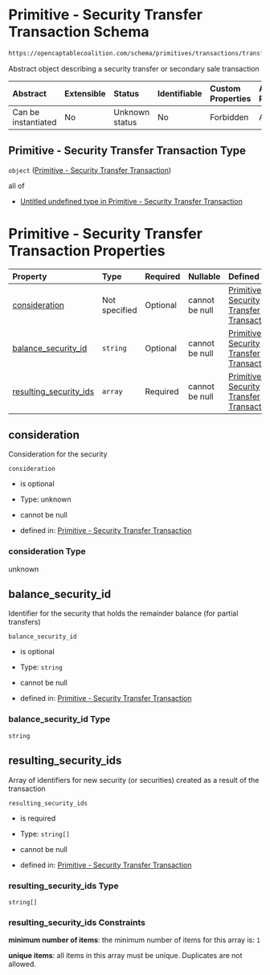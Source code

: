# Primitive - Security Transfer Transaction Schema

```txt
https://opencaptablecoalition.com/schema/primitives/transactions/transfer/base_transfer
```

Abstract object describing a security transfer or secondary sale transaction

| Abstract            | Extensible | Status         | Identifiable | Custom Properties | Additional Properties | Access Restrictions | Defined In                                                                                                                |
| :------------------ | :--------- | :------------- | :----------- | :---------------- | :-------------------- | :------------------ | :------------------------------------------------------------------------------------------------------------------------ |
| Can be instantiated | No         | Unknown status | No           | Forbidden         | Allowed               | none                | [BaseTransfer.schema.json](../../schema/primitives/transactions/transfer/BaseTransfer.schema.json "open original schema") |

## Primitive - Security Transfer Transaction Type

`object` ([Primitive - Security Transfer Transaction](basetransfer.md))

all of

*   [Untitled undefined type in Primitive - Security Transfer Transaction](basetransfer-allof-0.md "check type definition")

# Primitive - Security Transfer Transaction Properties

| Property                                          | Type          | Required | Nullable       | Defined by                                                                                                                                                                                                                                           |
| :------------------------------------------------ | :------------ | :------- | :------------- | :--------------------------------------------------------------------------------------------------------------------------------------------------------------------------------------------------------------------------------------------------- |
| [consideration](#consideration)                   | Not specified | Optional | cannot be null | [Primitive - Security Transfer Transaction](basetransfer-properties-consideration.md "https://opencaptablecoalition.com/schema/primitives/transactions/transfer/base_transfer#/properties/consideration")                                            |
| [balance_security_id](#balance_security_id)       | `string`      | Optional | cannot be null | [Primitive - Security Transfer Transaction](basetransfer-properties-balance_security_id.md "https://opencaptablecoalition.com/schema/primitives/transactions/transfer/base_transfer#/properties/balance_security_id")                                |
| [resulting_security_ids](#resulting_security_ids) | `array`       | Required | cannot be null | [Primitive - Security Transfer Transaction](basetransfer-properties-security-transfer---resulting-security-id-array.md "https://opencaptablecoalition.com/schema/primitives/transactions/transfer/base_transfer#/properties/resulting_security_ids") |

## consideration

Consideration for the security

`consideration`

*   is optional

*   Type: unknown

*   cannot be null

*   defined in: [Primitive - Security Transfer Transaction](basetransfer-properties-consideration.md "https://opencaptablecoalition.com/schema/primitives/transactions/transfer/base_transfer#/properties/consideration")

### consideration Type

unknown

## balance_security_id

Identifier for the security that holds the remainder balance (for partial transfers)

`balance_security_id`

*   is optional

*   Type: `string`

*   cannot be null

*   defined in: [Primitive - Security Transfer Transaction](basetransfer-properties-balance_security_id.md "https://opencaptablecoalition.com/schema/primitives/transactions/transfer/base_transfer#/properties/balance_security_id")

### balance_security_id Type

`string`

## resulting_security_ids

Array of identifiers for new security (or securities) created as a result of the transaction

`resulting_security_ids`

*   is required

*   Type: `string[]`

*   cannot be null

*   defined in: [Primitive - Security Transfer Transaction](basetransfer-properties-security-transfer---resulting-security-id-array.md "https://opencaptablecoalition.com/schema/primitives/transactions/transfer/base_transfer#/properties/resulting_security_ids")

### resulting_security_ids Type

`string[]`

### resulting_security_ids Constraints

**minimum number of items**: the minimum number of items for this array is: `1`

**unique items**: all items in this array must be unique. Duplicates are not allowed.
